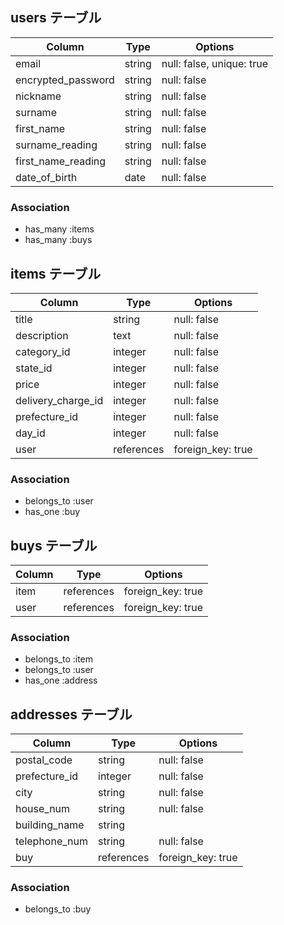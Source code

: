 ## users テーブル

| Column             | Type   | Options                  |
| ------------------ | ------ | ------------------------ |
| email              | string | null: false, unique: true|
| encrypted_password | string | null: false              |
| nickname           | string | null: false              |
| surname            | string | null: false              |
| first_name         | string | null: false              |
| surname_reading    | string | null: false              |
| first_name_reading | string | null: false              |
| date_of_birth      |  date  | null: false              |

### Association

- has_many :items
- has_many :buys

## items テーブル

| Column             | Type       | Options                        |
| ------------------ | ---------- | ------------------------------ |
| title              | string     | null: false                    |
| description        | text       | null: false                    |
| category_id        | integer    | null: false                    |
| state_id           | integer    | null: false                    |
| price              | integer    | null: false                    |
| delivery_charge_id | integer    | null: false                    |
| prefecture_id      | integer    | null: false                    |
| day_id             | integer    | null: false                    |
| user               | references | foreign_key: true              |

### Association

- belongs_to :user
- has_one :buy


## buys テーブル

| Column             | Type       | Options                        |
| ------------------ | ---------- | ------------------------------ |
| item               | references |  foreign_key: true             |
| user               | references |  foreign_key: true             |

### Association

- belongs_to :item
- belongs_to :user
- has_one :address

## addresses テーブル

| Column             | Type       | Options                        |
| ------------------ | ---------- | ------------------------------ |
| postal_code        | string     | null: false                    |
| prefecture_id      | integer    | null: false                    |
| city               | string     | null: false                    |
| house_num          | string     | null: false                    |
| building_name      | string     |                                |
| telephone_num      | string     | null: false                    |
|       buy          | references | foreign_key: true              |

### Association

- belongs_to :buy